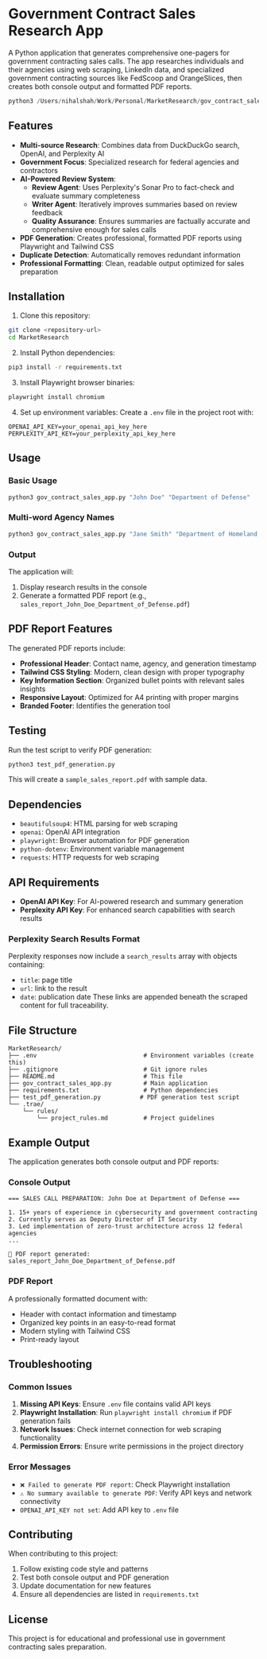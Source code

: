# Government Contract Sales Research App

A Python application that generates comprehensive one-pagers for government contracting sales calls. The app researches individuals and their agencies using web scraping, LinkedIn data, and specialized government contracting sources like FedScoop and OrangeSlices, then creates both console output and formatted PDF reports.

```python
python3 /Users/nihalshah/Work/Personal/MarketResearch/gov_contract_sales_app.py "Steve Grunch" "Department of Homeland Security" "U.S. Citizenship and Immigration Services"
 ```

## Features

- **Multi-source Research**: Combines data from DuckDuckGo search, OpenAI, and Perplexity AI
- **Government Focus**: Specialized research for federal agencies and contractors
- **AI-Powered Review System**: 
  - **Review Agent**: Uses Perplexity's Sonar Pro to fact-check and evaluate summary completeness
  - **Writer Agent**: Iteratively improves summaries based on review feedback
  - **Quality Assurance**: Ensures summaries are factually accurate and comprehensive enough for sales calls
- **PDF Generation**: Creates professional, formatted PDF reports using Playwright and Tailwind CSS
- **Duplicate Detection**: Automatically removes redundant information
- **Professional Formatting**: Clean, readable output optimized for sales preparation

## Installation

1. Clone this repository:
```bash
git clone <repository-url>
cd MarketResearch
```

2. Install Python dependencies:
```bash
pip3 install -r requirements.txt
```

3. Install Playwright browser binaries:
```bash
playwright install chromium
```

4. Set up environment variables:
Create a `.env` file in the project root with:
```
OPENAI_API_KEY=your_openai_api_key_here
PERPLEXITY_API_KEY=your_perplexity_api_key_here
```

## Usage

### Basic Usage
```bash
python3 gov_contract_sales_app.py "John Doe" "Department of Defense"
```

### Multi-word Agency Names
```bash
python3 gov_contract_sales_app.py "Jane Smith" "Department of Homeland Security"
```

### Output
The application will:
1. Display research results in the console
2. Generate a formatted PDF report (e.g., `sales_report_John_Doe_Department_of_Defense.pdf`)

## PDF Report Features

The generated PDF reports include:
- **Professional Header**: Contact name, agency, and generation timestamp
- **Tailwind CSS Styling**: Modern, clean design with proper typography
- **Key Information Section**: Organized bullet points with relevant sales insights
- **Responsive Layout**: Optimized for A4 printing with proper margins
- **Branded Footer**: Identifies the generation tool

## Testing

Run the test script to verify PDF generation:
```bash
python3 test_pdf_generation.py
```

This will create a `sample_sales_report.pdf` with sample data.

## Dependencies

- `beautifulsoup4`: HTML parsing for web scraping
- `openai`: OpenAI API integration
- `playwright`: Browser automation for PDF generation
- `python-dotenv`: Environment variable management
- `requests`: HTTP requests for web scraping

## API Requirements

- **OpenAI API Key**: For AI-powered research and summary generation
- **Perplexity API Key**: For enhanced search capabilities with search results

### Perplexity Search Results Format
Perplexity responses now include a `search_results` array with objects containing:
- `title`: page title
- `url`: link to the result
- `date`: publication date
These links are appended beneath the scraped content for full traceability.

## File Structure

```
MarketResearch/
├── .env                              # Environment variables (create this)
├── .gitignore                        # Git ignore rules
├── README.md                         # This file
├── gov_contract_sales_app.py         # Main application
├── requirements.txt                  # Python dependencies
├── test_pdf_generation.py           # PDF generation test script
└── .trae/
    └── rules/
        └── project_rules.md          # Project guidelines
```

## Example Output

The application generates both console output and PDF reports:

### Console Output
```
=== SALES CALL PREPARATION: John Doe at Department of Defense ===

1. 15+ years of experience in cybersecurity and government contracting
2. Currently serves as Deputy Director of IT Security
3. Led implementation of zero-trust architecture across 12 federal agencies
...

📄 PDF report generated: sales_report_John_Doe_Department_of_Defense.pdf
```

### PDF Report
A professionally formatted document with:
- Header with contact information and timestamp
- Organized key points in an easy-to-read format
- Modern styling with Tailwind CSS
- Print-ready layout

## Troubleshooting

### Common Issues

1. **Missing API Keys**: Ensure `.env` file contains valid API keys
2. **Playwright Installation**: Run `playwright install chromium` if PDF generation fails
3. **Network Issues**: Check internet connection for web scraping functionality
4. **Permission Errors**: Ensure write permissions in the project directory

### Error Messages

- `❌ Failed to generate PDF report`: Check Playwright installation
- `⚠️ No summary available to generate PDF`: Verify API keys and network connectivity
- `OPENAI_API_KEY not set`: Add API key to `.env` file

## Contributing

When contributing to this project:
1. Follow existing code style and patterns
2. Test both console output and PDF generation
3. Update documentation for new features
4. Ensure all dependencies are listed in `requirements.txt`

## License

This project is for educational and professional use in government contracting sales preparation.

